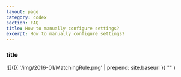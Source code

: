 ```yaml
---
layout: page
category: codex
section: FAQ
title: How to manually configure settings?
excerpt: How to manually configure settings?
---
```


### title ###

![]({{ '/img/2016-01/MatchingRule.png' | prepend: site.baseurl }}
 ""
)

[IP-Geo-Block]: https://wordpress.org/plugins/ip-geo-block/ "WordPress › IP Geo Block « WordPress Plugins"
[editors]:      https://codex.wordpress.org/Editing_Files#Using_Text_Editors "Editing Files « WordPress Codex"
